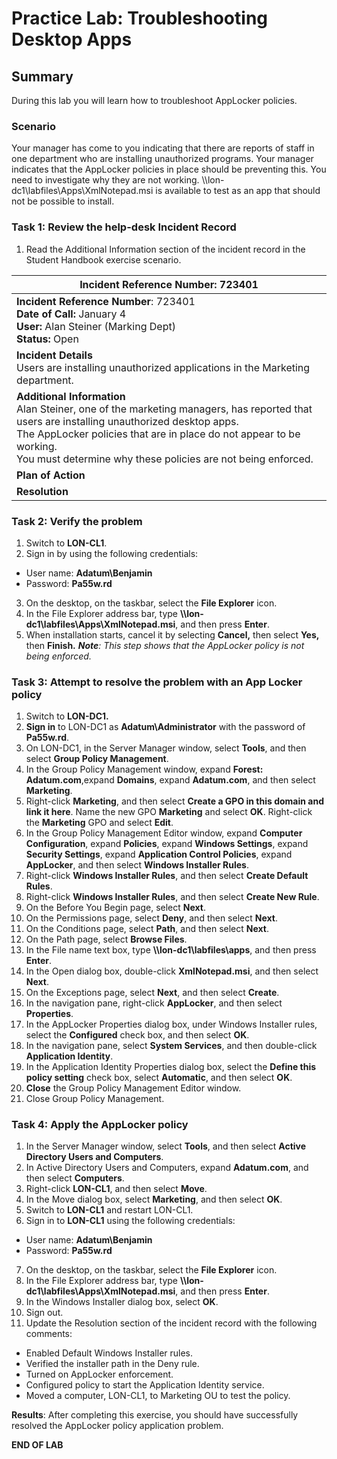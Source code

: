 # Practice Lab:  Troubleshooting Desktop Apps  

## Summary
During this lab you will learn how to troubleshoot AppLocker policies.

### Scenario
Your manager has come to you indicating that there are reports of staff in
one department who are installing unauthorized programs. Your manager
indicates that the AppLocker policies in place should be preventing this.
You need to investigate why they are not working. \\\\lon-dc1\\labfiles\\Apps\\XmlNotepad.msi is available to test as an app that should not be possible to install. 

### Task 1: Review the help-desk Incident Record  ###

1.  Read the Additional Information section of the incident record in the
    Student Handbook exercise scenario.


| Incident Reference Number: 723401                 |
|-----------------------------------|
| **Incident Reference Number**: 723401 <br> **Date of Call:** January 4 <BR> **User:** Alan Steiner (Marking Dept) <BR>**Status:** Open|
| **Incident Details**<br> Users are installing unauthorized applications in the Marketing department.  |
| **Additional Information**<br> Alan Steiner, one of the marketing managers, has reported that users are installing unauthorized desktop apps. <br>The AppLocker policies that are in place do not appear to be working.<br>You must determine why these policies are not being enforced. |
| **Plan of Action**                |
| **Resolution**                    |       


      
### Task 2: Verify the problem 
1.  Switch to **LON-CL1**.
2.  Sign in by using the following credentials:
-   User name: **Adatum\\Benjamin**
-   Password: **Pa55w.rd**
3.  On the desktop, on the taskbar, select the **File Explorer** icon.
4.  In the File Explorer address bar, type
    **\\\\lon-dc1\\labfiles\\Apps\\XmlNotepad.msi**, and then press **Enter**.
5.  When installation starts, cancel it by selecting **Cancel,** then select
    **Yes,** then **Finish.**
    _**Note**: This step shows that the AppLocker policy is not being enforced._

### Task 3: Attempt to resolve the problem with an App Locker policy
1.  Switch to **LON-DC1.**
2.  **Sign in** to LON-DC1 as **Adatum\\Administrator** with the password of
    **Pa55w.rd**.
3.  On LON-DC1, in the Server Manager window, select **Tools**, and then select
    **Group Policy Management**.
4.  In the Group Policy Management window, expand **Forest: Adatum.com**,expand
    **Domains**, expand **Adatum.com**, and then select **Marketing**.
5.  Right-click **Marketing**, and then select **Create a GPO in this domain
    and link it here**. Name the new GPO **Marketing** and select **OK**. Right-click the **Marketing** GPO and select **Edit**.
6.  In the Group Policy Management Editor window, expand **Computer
    Configuration**, expand **Policies**, expand **Windows Settings**, expand
    **Security Settings**, expand **Application Control Policies**, expand
    **AppLocker**, and then select **Windows Installer Rules**.
7.  Right-click **Windows Installer Rules**, and then select **Create Default
    Rules**.
8.  Right-click **Windows Installer Rules**, and then select **Create New Rule**.
9.  On the Before You Begin page, select **Next**.
10. On the Permissions page, select **Deny**, and then select **Next**.
11. On the Conditions page, select **Path**, and then select **Next**.
12. On the Path page, select **Browse Files**.
13. In the File name text box, type **\\\\lon-dc1\\labfiles\\apps**, and then
    press **Enter**.
14. In the Open dialog box, double-click **XmlNotepad.msi**, and then select
    **Next**.
15. On the Exceptions page, select **Next**, and then select **Create**.
16. In the navigation pane, right-click **AppLocker**, and then select
    **Properties**.
17. In the AppLocker Properties dialog box, under Windows Installer rules,
    select the **Configured** check box, and then select **OK**.
18. In the navigation pane, select **System Services**, and then double-click
    **Application Identity**.
19. In the Application Identity Properties dialog box, select the **Define this
    policy setting** check box, select **Automatic**, and then select **OK**.
20. **Close** the Group Policy Management Editor window.
21. Close Group Policy Management.
	
### Task 4: Apply the AppLocker policy
1.  In the Server Manager window, select **Tools**, and then select **Active
    Directory Users and Computers**.
2.  In Active Directory Users and Computers, expand **Adatum.com**, and then
    select **Computers**.
3.  Right-click **LON-CL1**, and then select **Move**.
4.  In the Move dialog box, select **Marketing**, and then select **OK**.
5.  Switch to **LON-CL1** and restart LON-CL1.
6.  Sign in to **LON-CL1** using the following credentials:
-   User name: **Adatum\\Benjamin**
-   Password: **Pa55w.rd**
7.  On the desktop, on the taskbar, select the **File Explorer** icon.
8.  In the File Explorer address bar, type
    **\\\\lon-dc1\\labfiles\\Apps\\XmlNotepad.msi**, and then press **Enter**.
9.  In the Windows Installer dialog box, select **OK**.
10. Sign out.
11. Update the Resolution section of the incident record with the following
    comments:
- Enabled Default Windows Installer rules.
- Verified the installer path in the Deny rule.
- Turned on AppLocker enforcement.
- Configured policy to start the Application Identity service.
- Moved a computer, LON-CL1, to Marketing OU to test the policy.

**Results**: After completing this exercise, you should have successfully resolved the AppLocker policy application problem.

**END OF LAB**